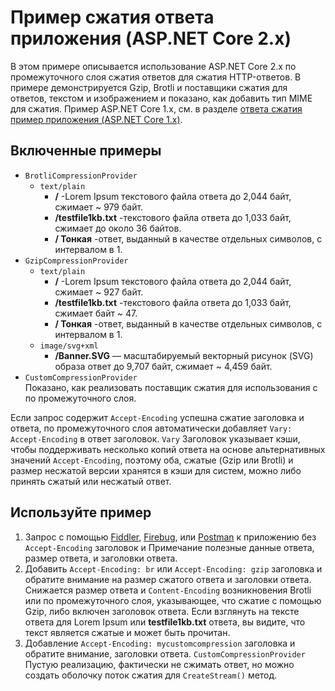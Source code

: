# <a name="response-compression-sample-application-aspnet-core-2x"></a>Пример сжатия ответа приложения (ASP.NET Core 2.x)

В этом примере описывается использование ASP.NET Core 2.x по промежуточного слоя сжатия ответов для сжатия HTTP-ответов. В примере демонстрируется Gzip, Brotli и поставщики сжатия для ответов, текстом и изображением и показано, как добавить тип MIME для сжатия. Пример ASP.NET Core 1.x, см. в разделе [ответа сжатия пример приложения (ASP.NET Core 1.x)](https://github.com/aspnet/Docs/tree/master/aspnetcore/performance/response-compression/samples/1.x).

## <a name="examples-in-this-sample"></a>Включенные примеры

* `BrotliCompressionProvider`
  * `text/plain`
    * **/** -Lorem Ipsum текстового файла ответа до 2,044 байт, сжимает ~ 979 байт.
    * **/testfile1kb.txt** -текстового файла ответа до 1,033 байт, сжимает до около 36 байтов.
    * **/ Тонкая** -ответ, выданный в качестве отдельных символов, с интервалом в 1.
* `GzipCompressionProvider`
  * `text/plain`
    * **/** -Lorem Ipsum текстового файла ответа до 2,044 байт, сжимает ~ 927 байт.
    * **/testfile1kb.txt** -текстового файла ответа до 1,033 байт, сжимает байт ~ 47.
    * **/ Тонкая** -ответ, выданный в качестве отдельных символов, с интервалом в 1.
  * `image/svg+xml`
    * **/Banner.SVG** — масштабируемый векторный рисунок (SVG) образа ответ до 9,707 байт, сжимает ~ 4,459 байт.
* `CustomCompressionProvider`<br>Показано, как реализовать поставщик сжатия для использования с по промежуточного слоя.

Если запрос содержит `Accept-Encoding` успешна сжатие заголовка и ответа, по промежуточного слоя автоматически добавляет `Vary: Accept-Encoding` в ответ заголовок. `Vary` Заголовок указывает кэши, чтобы поддерживать несколько копий ответа на основе альтернативных значений `Accept-Encoding`, поэтому оба, сжатые (Gzip или Brotli) и размер несжатой версии хранятся в кэши для систем, можно либо принять сжатый или несжатый ответ.

## <a name="use-the-sample"></a>Используйте пример

1. Запрос с помощью [Fiddler](http://www.telerik.com/fiddler), [Firebug](http://getfirebug.com/), или [Postman](https://www.getpostman.com/) к приложению без `Accept-Encoding` заголовок и Примечание полезные данные ответа, размер ответа, и заголовки ответа.
1. Добавить `Accept-Encoding: br` или `Accept-Encoding: gzip` заголовка и обратите внимание на размер сжатого ответа и заголовки ответа. Снижается размер ответа и `Content-Encoding` возникновения Brotli или по промежуточного слоя, указывающее, что сжатие с помощью Gzip, либо включен заголовок ответа. Если взглянуть на тексте ответа для Lorem Ipsum или **testfile1kb.txt** ответа, вы видите, что текст является сжатые и может быть прочитан.
1. Добавление `Accept-Encoding: mycustomcompression` заголовка и обратите внимание, заголовки ответа. `CustomCompressionProvider` Пустую реализацию, фактически не сжимать ответ, но можно создать оболочку поток сжатия для `CreateStream()` метод.
